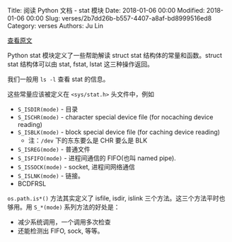 Title: 阅读 Python 文档 - stat 模块
Date: 2018-01-06 00:00
Modified: 2018-01-06 00:00
Slug: verses/2b7dd26b-b557-4407-a8af-bd8999516ed8
Category: verses
Authors: Ju Lin

[查看原文](https://docs.python.org/2/library/stat.html)

Python stat 模块定义了一些帮助解读 struct stat 结构体的常量和函数。struct stat 结构体可以由 stat, fstat, lstat 这三种操作返回。

我们一般用 `ls -l` 查看 stat 的信息。

这些常量应该被定义在 `<sys/stat.h>` 头文件中，例如 

* `S_ISDIR(mode)` - 目录
* `S_ISCHR(mode)` - character special device file (for nocaching device reading)
* `S_ISBLK(mode)` - block special device file (for caching device reading)
	* 注：`/dev` 下的东东要么是 CHR 要么是 BLK
* `S_ISREG(mode)` - 普通文件
* `S_ISFIFO(mode)` - 进程间通信的 FIFO(也叫 named pipe).
* `S_ISSOCK(mode)` - socket, 进程间网络通信
* `S_ISLNK(mode)` - 链接。
* BCDFRSL

`os.path.is*()` 方法其实定义了 isfile, isdir, islink 三个方法。这三个方法平时也够用。用 `S_*(mode)` 系列方法的好处是：

* 减少系统调用，一个调用多次检查
* 还能检测出 FIFO, sock, 等等。
